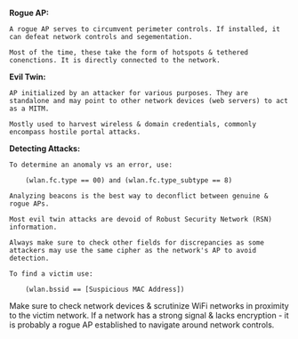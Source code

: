 
**Rogue AP:** 

	A rogue AP serves to circumvent perimeter controls. If installed, it can defeat network controls and segementation. 

	Most of the time, these take the form of hotspots & tethered conenctions. It is directly connected to the network. 


**Evil Twin:** 

	AP initialized by an attacker for various purposes. They are standalone and may point to other network devices (web servers) to act as a MITM. 

	Mostly used to harvest wireless & domain credentials, commonly encompass hostile portal attacks. 


**Detecting Attacks:** 

	To determine an anomaly vs an error, use:
		
		(wlan.fc.type == 00) and (wlan.fc.type_subtype == 8)

	Analyzing beacons is the best way to deconflict between genuine & rogue APs. 

	Most evil twin attacks are devoid of Robust Security Network (RSN) information.

	Always make sure to check other fields for discrepancies as some attackers may use the same cipher as the network's AP to avoid detection. 

	To find a victim use: 
		
		(wlan.bssid == [Suspicious MAC Address])


Make sure to check network devices & scrutinize WiFi networks in proximity to the victim network. If a network has a strong signal & lacks encryption - it is probably a rogue AP established to navigate around network controls. 